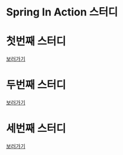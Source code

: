 Spring In Action 스터디
=======================

# 첫번째 스터디
[보러가기](https://github.com/Yangsiyoung/Spring/tree/master/src/main/java/com/spring/SpringInAction/study01)

# 두번째 스터디
[보러가기](https://github.com/Yangsiyoung/Spring/tree/master/src/main/java/com/spring/SpringInAction/study02)

# 세번째 스터디
[보러가기](https://github.com/Yangsiyoung/Spring/tree/master/src/main/java/com/spring/SpringInAction/study03)

